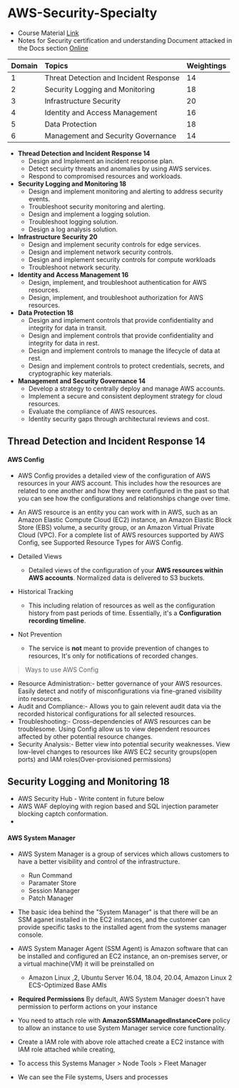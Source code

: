 # AWS-Security-Specialty
- Course Material [Link](https://acloudguru-content-attachment-production.s3-accelerate.amazonaws.com/1681319452000-AWS_SECURITY_SPECIALTY_EXAM_STUDY_GUIDE.pdf)
- Notes for Security certification and understanding Document attacked in the Docs section [Online](https://d1.awsstatic.com/training-and-certification/docs-security-spec/AWS-Certified-Security-Specialty_Exam-Guide.pdf)

| Domain | Topics | Weightings |
| :- | :- | :- |
| 1 | Threat Detection and Incident Response | 14 |
| 2 | Security Logging and Monitoring | 18 |
| 3 | Infrastructure Security | 20 |
| 4 |  Identity and Access Management | 16 |
| 5 | Data Protection | 18 |
| 6 | Management and Security Governance | 14 |

- **Thread Detection and Incident Response 14**
    - Design and Implement an incident response plan.
    - Detect secuirty threats and anomalies by using AWS services.
    - Respond to compromised resources and workloads.
- **Security Logging and Monitoring 18**
    - Design and implement monitoring and alerting to address security events.
    - Troubleshoot security monitoring and alerting.
    - Design and implement a logging solution.
    - Troubleshoot logging solution.
    - Design a log analysis solution.
- **Infrastructure Security 20**
    - Design and implement security controls for edge services.
    - Design and implement network security controls.
    - Design and implement security controls for compute workloads
    - Troubleshoot network security.
- **Identity and Access Management 16**
    - Design, implement, and troubleshoot authentication for AWS resources.
    - Design, implement, and troubleshoot authorization for AWS resources.
- **Data Protection 18**
    - Design and implement controls that provide confidentiality and integrity for data in transit.
    - Design and implement controls that provide confidentiality and integrity for data in rest.
    - Design and implement controls to manage the lifecycle of data at rest.
    - Design and implement controls to protect credentials, secrets, and cryptographic key materials.
- **Management and Security Governance 14**
    - Develop a strategy to centrally deploy and manage AWS accounts.
    - Implement a secure and consistent deployment strategy for cloud resources.
    - Evaluate the compliance of AWS resources.
    - Identity security gaps through architectural reviews and cost.
    

## Thread Detection and Incident Response 14

#### AWS Config
- AWS Config provides a detailed view of the configuration of AWS resources in your AWS account. This includes how the resources are related to one another and how they were configured in the past so that you can see how the configurations and relationships change over time.
- An AWS resource is an entity you can work with in AWS, such as an Amazon Elastic Compute Cloud (EC2) instance, an Amazon Elastic Block Store (EBS) volume, a security group, or an Amazon Virtual Private Cloud (VPC). For a complete list of AWS resources supported by AWS Config, see Supported Resource Types for AWS Config.

- Detailed Views
    - Detailed views of the configuration of your **AWS resources within AWS accounts**. Normalized data is delivered to S3 buckets.
- Historical Tracking
    - This including relation of resources as well as the configuration history from past periods of time. Essentially, it's a **Configuration recording timeline**.
- Not Prevention
    - The service is **not** meant to provide prevention of changes to resources, It's only for notifications of recorded changes.

> Ways to use AWS Config
- Resource Administration:- better governance of your AWS resources. Easily detect and notify of misconfigurations via fine-graned visibility into resources.
- Audit and Compliance:- Allows you to gain relevent audit data via the recorded historical configurations for all selected resources.
- Troubleshooting:- Cross-dependencies of AWS resources can be troublesome. Using Config allow us to view dependent resources affected by other potential resource changes.
- Security Analysis:- Better view into potential security weaknesses. View low-level changes to resources like AWS EC2 security groups(open ports) and IAM roles(Over-provisioned permissions)

## Security Logging and Monitoring 18
- AWS Security Hub - Write content in future below
- AWS WAF deploying with region based and SQL injection parameter blocking captch conformation.
-

#### AWS System Manager
- AWS System Manager is a group of services which allows customers to have a better visibility and control of the infrastructure.
    - Run Command
    - Paramater Store
    - Session Manager
    - Patch Manager
- The basic idea behind the "System Manager" is that there will be an SSM aganet installed in the EC2 instances, and the customer can provide specific tasks to the installed agent from the systems manager console.
- AWS System Manager Agent (SSM Agent) is Amazon software that can be installed and configured an EC2 instance, an on-premises server, or a virtual machine(VM) it will be preinstalled on
    - Amazon Linux ,2, Ubuntu Server 16.04, 18.04, 20.04, Amazon Linux 2 ECS-Optimized Base AMIs

- **Required Permissions** By default, AWS System Manager doesn't have permission to perform actions on your instance
- You need to attach role with **AmazonSSMManagedInstanceCore** policy to allow an instance to use System Manager service core functionality.
- Create a IAM role with above role attached create a EC2 instance with IAM role attached while creating, 
- To access this Systems Manager > Node Tools > Fleet Manager 
- We can see the File systems, Users and processes


